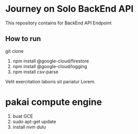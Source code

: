 # Journey on Solo BackEnd API

This repository contains for BackEnd API Endpoint

## How to run

git clone

1. npm install @google-cloud/firestore
2. npm install @google-cloud/logging
3. npm install csv-parse

Velit exercitation laboris sit pariatur Lorem.

# pakai compute engine

1. buat GCE
2. sudo apt-get update
3. install nvm dulu
